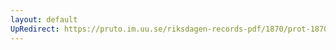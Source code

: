 ```yaml
---
layout: default
UpRedirect: https://pruto.im.uu.se/riksdagen-records-pdf/1870/prot-1870--fk--406/prot-1870--fk--406_032.pdf
---
```

